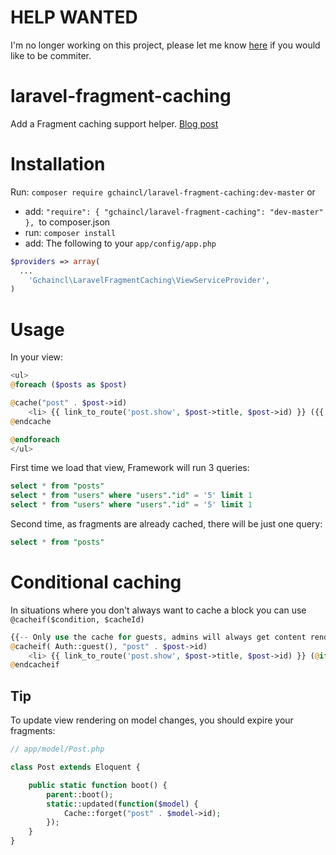 HELP WANTED
===========

I'm no longer working on this project, please let me know [here](https://github.com/gchaincl/laravel-fragment-caching/issues/8) if you would like to be commiter.

laravel-fragment-caching
========================

Add a Fragment caching support helper. [Blog post](http://gustaf.espontanea.io/blog/2014/02/09/laravel-fragment-caching)

Installation
============

Run: `composer require gchaincl/laravel-fragment-caching:dev-master`
or
 * add: 	`"require": { "gchaincl/laravel-fragment-caching": "dev-master" }, `to composer.json
 * run: `composer install`
 * add: The following to your `app/config/app.php`
```php
$providers => array(
  ...
 	'Gchaincl\LaravelFragmentCaching\ViewServiceProvider',
)
``` 


Usage
=====

In your view:
```php
<ul>
@foreach ($posts as $post)

@cache("post" . $post->id)
    <li> {{ link_to_route('post.show', $post->title, $post->id) }} ({{ $post->user->username }})</li>
@endcache

@endforeach
</ul>
```

First time we load that view, Framework will run 3 queries:
```sql
select * from "posts"
select * from "users" where "users"."id" = '5' limit 1
select * from "users" where "users"."id" = '5' limit 1
```

Second time, as fragments are already cached, there will be just one query:
```sql
select * from "posts"
```

Conditional caching
===================

In situations where you don't always want to cache a block you can use `@cacheif($condition, $cacheId)`

```php
{{-- Only use the cache for guests, admins will always get content rendered from the template --}}
@cacheif( Auth::guest(), "post" . $post->id)
    <li> {{ link_to_route('post.show', $post->title, $post->id) }} (@if (Auth::guest()) {{ $post->user->username }} @else {{ $post->user->email }} @endif)</li>
@endcacheif
```

Tip
---

To update view rendering on model changes, you should expire your fragments:

```php
// app/model/Post.php

class Post extends Eloquent {

    public static function boot() {
        parent::boot();
        static::updated(function($model) {
            Cache::forget("post" . $model->id);
        });
    }
}
```
